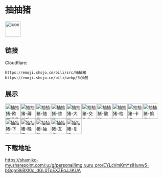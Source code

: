 # 抽抽猪
<img src="https://emoji.shojo.cn/bili/src/抽抽猪/icon.png" width="50" height="50" alt="icon">

## 链接
Cloudflare:
```
https://emoji.shojo.cn/bili/src/抽抽猪
https://emoji.shojo.cn/bili/webp/抽抽猪
```
## 展示
<img src="https://emoji.shojo.cn/bili/src/抽抽猪/抽抽猪-欧气满满.png" width="50" height="50" alt="抽抽猪-欧气满满"><img src="https://emoji.shojo.cn/bili/src/抽抽猪/抽抽猪-薅羊毛.png" width="50" height="50" alt="抽抽猪-薅羊毛"><img src="https://emoji.shojo.cn/bili/src/抽抽猪/抽抽猪-随缘.png" width="50" height="50" alt="抽抽猪-随缘"><img src="https://emoji.shojo.cn/bili/src/抽抽猪/抽抽猪-垫了.png" width="50" height="50" alt="抽抽猪-垫了"><img src="https://emoji.shojo.cn/bili/src/抽抽猪/抽抽猪-大水.png" width="50" height="50" alt="抽抽猪-大水"><img src="https://emoji.shojo.cn/bili/src/抽抽猪/抽抽猪-交作业.png" width="50" height="50" alt="抽抽猪-交作业"><img src="https://emoji.shojo.cn/bili/src/抽抽猪/抽抽猪-酸了.png" width="50" height="50" alt="抽抽猪-酸了"><img src="https://emoji.shojo.cn/bili/src/抽抽猪/抽抽猪-枯水.png" width="50" height="50" alt="抽抽猪-枯水"><img src="https://emoji.shojo.cn/bili/src/抽抽猪/抽抽猪-卡点.png" width="50" height="50" alt="抽抽猪-卡点"><img src="https://emoji.shojo.cn/bili/src/抽抽猪/抽抽猪-偷撸中.png" width="50" height="50" alt="抽抽猪-偷撸中"><img src="https://emoji.shojo.cn/bili/src/抽抽猪/抽抽猪-下头.png" width="50" height="50" alt="抽抽猪-下头"><img src="https://emoji.shojo.cn/bili/src/抽抽猪/抽抽猪-晚安.png" width="50" height="50" alt="抽抽猪-晚安"><img src="https://emoji.shojo.cn/bili/src/抽抽猪/抽抽猪-抽我.png" width="50" height="50" alt="抽抽猪-抽我"><img src="https://emoji.shojo.cn/bili/src/抽抽猪/抽抽猪-互点.png" width="50" height="50" alt="抽抽猪-互点"><img src="https://emoji.shojo.cn/bili/src/抽抽猪/抽抽猪-复活.png" width="50" height="50" alt="抽抽猪-复活">

## 下载地址

https://shamiko-my.sharepoint.com/:u:/g/personal/img_yuru_pro/EYLcVmKmYzlHunw5-bGgm8kBXI0o_dGL0TpEXZEqJJiKUA